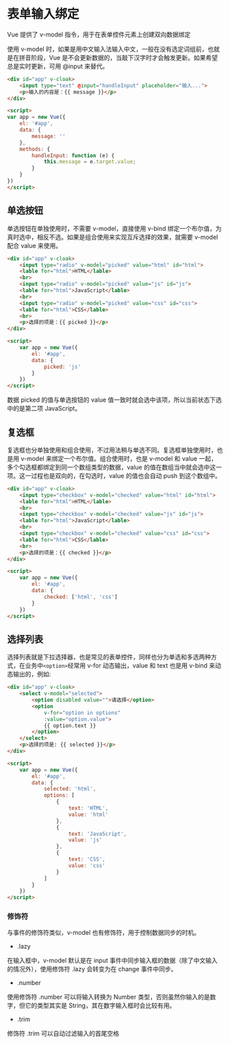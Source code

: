# 表单输入绑定

Vue 提供了 v-model 指令，用于在表单控件元素上创建双向数据绑定

使用 v-model 时，如果是用中文输入法输入中文，一般在没有选定词组前，也就是在拼音阶段，Vue 是不会更新数据的，当敲下汉字时才会触发更新。如果希望总是实时更新，可用 @input 来替代。

```html
<div id="app" v-cloak>
    <input type="text" @input="handleInput" placeholder="输入...">
    <p>输入的内容是：{{ message }}</p>
</div>

<script>
var app = new Vue({
    el: '#app',
    data: {
        message: ''
    },
    methods: {
        handleInput: function (e) {
            this.message = e.target.value;
        }
    }
})
</script>
```

## 单选按钮

单选按钮在单独使用时，不需要 v-model，直接使用 v-bind 绑定一个布尔值，为真时选中，相反不选。如果是组合使用来实现互斥选择的效果，就需要 v-model 配合 value 来使用。

```html
<div id="app" v-cloak>
    <input type="radio" v-model="picked" value="html" id="html">
    <lable for="html">HTML</lable>
    <br>
    <input type="radio" v-model="picked" value="js" id="js">
    <lable for="html">JavaScript</lable>
    <br>
    <input type="radio" v-model="picked" value="css" id="css">
    <lable for="html">CSS</lable>
    <br>
    <p>选择的项是：{{ picked }}</p>
</div>

<script>
    var app = new Vue({
        el: '#app',
        data: {
            picked: 'js'
        }
    })
</script>
```

数据 picked 的值与单选按钮的 value 值一致时就会选中该项，所以当前状态下选中的是第二项 JavaScript。

## 复选框

复选框也分单独使用和组合使用，不过用法稍与单选不同。复选框单独使用时，也是用 v-model 来绑定一个布尔值。组合使用时，也是
v-model 和 value 一起，多个勾选框都绑定到同一个数组类型的数据，value 的值在数组当中就会选中这一项。这一过程也是双向的，在勾选时，value 的值也会自动 push 到这个数组中。

```html
<div id="app" v-cloak>
    <input type="checkbox" v-model="checked" value="html" id="html">
    <lable for="html">HTML</lable>
    <br>
    <input type="checkbox" v-model="checked" value="js" id="js">
    <lable for="html">JavaScript</lable>
    <br>
    <input type="checkbox" v-model="checked" value="css" id="css">
    <lable for="html">CSS</lable>
    <br>
    <p>选择的项是：{{ checked }}</p>
</div>

<script>
    var app = new Vue({
        el: '#app',
        data: {
            checked: ['html', 'css']
        }
    })
</script>
```

## 选择列表

选择列表就是下拉选择器，也是常见的表单控件，同样也分为单选和多选两种方式，在业务中`<option>`经常用 v-for 动态输出，value 和 text 也是用 v-bind 来动态输出的，例如:

```html
<div id="app" v-cloak>
    <select v-model="selected">
        <option disabled value="">请选择</option>
        <option
            v-for="option in options"
            :value="option.value">
            {{ option.text }}
        </option>
    </select>
    <p>选择的项是: {{ selected }}</p>
</div>

<script>
    var app = new Vue({
        el: '#app',
        data: {
            selected: 'html',
            options: [
                {
                    text: 'HTML',
                    value: 'html'
                },
                {
                    text: 'JavaScript',
                    value: 'js'
                },
                {
                    text: 'CSS',
                    value: 'css'
                }
            ]
        }
    })
</script>
```

### 修饰符

与事件的修饰符类似，v-model 也有修饰符，用于控制数据同步的时机。

+ .lazy

在输入框中，v-model 默认是在 input 事件中同步输入框的数据（除了中文输入的情况外），使用修饰符 .lazy 会转变为在 change 事件中同步。

+ .number

使用修饰符 .number 可以将输入转换为 Number 类型，否则虽然你输入的是数字，但它的类型其实是 String，其在数字输入框时会比较有用。

+ .trim

修饰符 .trim 可以自动过滤输入的首尾空格
